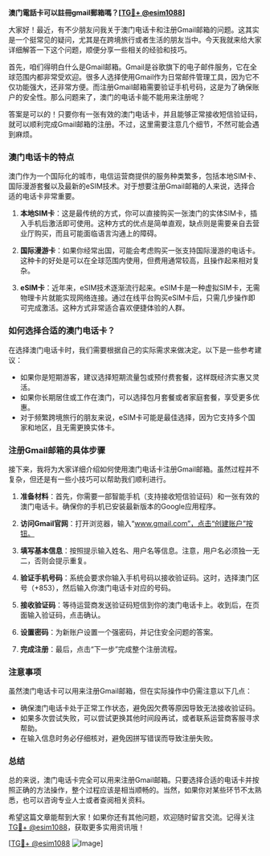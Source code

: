 **澳门電話卡可以註冊gmail郵箱嗎？[[TG💪+ @esim1088](https://t.me/s/esim1088)]**

大家好！最近，有不少朋友问我关于澳门电话卡和注册Gmail邮箱的问题。这其实是一个挺常见的疑问，尤其是在跨境旅行或者生活的朋友当中。今天我就来给大家详细解答一下这个问题，顺便分享一些相关的经验和技巧。

首先，咱们得明白什么是Gmail邮箱。Gmail是谷歌旗下的电子邮件服务，它在全球范围内都非常受欢迎。很多人选择使用Gmail作为日常邮件管理工具，因为它不仅功能强大，还非常方便。而注册Gmail邮箱需要验证手机号码，这是为了确保账户的安全性。那么问题来了，澳门的电话卡能不能用来注册呢？

答案是可以的！只要你有一张有效的澳门电话卡，并且能够正常接收短信验证码，就可以顺利完成Gmail邮箱的注册。不过，这里需要注意几个细节，不然可能会遇到麻烦。

### 澳门电话卡的特点

澳门作为一个国际化的城市，电信运营商提供的服务种类繁多，包括本地SIM卡、国际漫游套餐以及最新的eSIM技术。对于想要注册Gmail邮箱的人来说，选择合适的电话卡非常重要。

1. **本地SIM卡**：这是最传统的方式，你可以直接购买一张澳门的实体SIM卡，插入手机后激活即可使用。这种方式的优点是简单直观，缺点则是需要亲自去营业厅购买，而且可能面临语言沟通上的障碍。

2. **国际漫游卡**：如果你经常出国，可能会考虑购买一张支持国际漫游的电话卡。这种卡的好处是可以在全球范围内使用，但费用通常较高，且操作起来相对复杂。

3. **eSIM卡**：近年来，eSIM技术逐渐流行起来。eSIM卡是一种虚拟SIM卡，无需物理卡片就能实现网络连接。通过在线平台购买eSIM卡后，只需几步操作即可完成激活。这种方式非常适合喜欢便捷体验的人群。

### 如何选择合适的澳门电话卡？

在选择澳门电话卡时，我们需要根据自己的实际需求来做决定。以下是一些参考建议：

- 如果你是短期游客，建议选择短期流量包或预付费套餐，这样既经济实惠又灵活。
- 如果你长期居住或工作在澳门，可以选择包月套餐或者家庭套餐，享受更多优惠。
- 对于频繁跨境旅行的朋友来说，eSIM卡可能是最佳选择，因为它支持多个国家和地区，且无需更换实体卡。

### 注册Gmail邮箱的具体步骤

接下来，我将为大家详细介绍如何使用澳门电话卡注册Gmail邮箱。虽然过程并不复杂，但还是有一些小技巧可以帮助我们顺利进行。

1. **准备材料**：首先，你需要一部智能手机（支持接收短信验证码）和一张有效的澳门电话卡。确保你的手机已安装最新版本的Google应用程序。

2. **访问Gmail官网**：打开浏览器，输入“www.gmail.com”，点击“创建账户”按钮。

3. **填写基本信息**：按照提示输入姓名、用户名等信息。注意，用户名必须独一无二，否则会提示重复。

4. **验证手机号码**：系统会要求你输入手机号码以接收验证码。这时，选择澳门区号（+853），然后输入你澳门电话卡对应的号码。

5. **接收验证码**：等待运营商发送验证码短信到你的澳门电话卡上。收到后，在页面输入验证码，点击确认。

6. **设置密码**：为新账户设置一个强密码，并记住安全问题的答案。

7. **完成注册**：最后，点击“下一步”完成整个注册流程。

### 注意事项

虽然澳门电话卡可以用来注册Gmail邮箱，但在实际操作中仍需注意以下几点：

- 确保澳门电话卡处于正常工作状态，避免因欠费等原因导致无法接收验证码。
- 如果多次尝试失败，可以尝试更换其他时间段再试，或者联系运营商客服寻求帮助。
- 在输入信息时务必仔细核对，避免因拼写错误而导致注册失败。

### 总结

总的来说，澳门电话卡完全可以用来注册Gmail邮箱。只要选择合适的电话卡并按照正确的方法操作，整个过程应该是相当顺畅的。当然，如果你对某些环节不太熟悉，也可以咨询专业人士或者查阅相关资料。

希望这篇文章能帮到大家！如果你还有其他问题，欢迎随时留言交流。记得关注[TG💪+ @esim1088](https://t.me/s/esim1088)，获取更多实用资讯哦！

[[TG💪+ @esim1088](https://t.me/s/esim1088) ![Image](https://i.postimg.cc/4NQfJmqS/Snipaste-2025-05-13-00-14-12.png)]